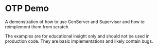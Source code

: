 # OTP Demo

A demonstration of how to use GenServer and Supervisor and how to reimplement them from scratch.

The examples are for educational insight only and should not be used in production code. They are basic implementations and likely contain bugs.
